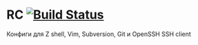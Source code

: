 # RC [![Build Status](https://secure.travis-ci.org/maxmaximov/.rc.svg?branch=master)](http://travis-ci.org/maxmaximov/.rc)

Конфиги для Z shell, Vim, Subversion, Git и OpenSSH SSH client
